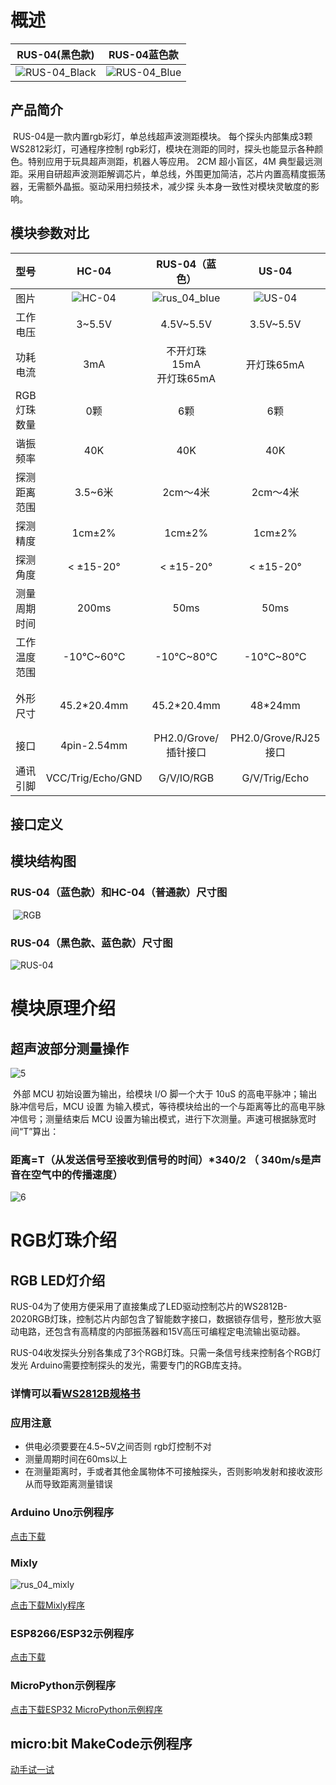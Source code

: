 
# 概述

|RUS-04(黑色款)|RUS-04蓝色款|
| :-: | :-: |
| ![RUS-04_Black](picture/rus_04_top.png) | ![RUS-04_Blue](picture/rus_04_blue.png) |

## 产品简介

​  RUS-04是一款内置rgb彩灯，单总线超声波测距模块。 每个探头内部集成3颗WS2812彩灯，可通程序控制 rgb彩灯，模块在测距的同时，探头也能显示各种颜色。特别应用于玩具超声测距，机器人等应用。 2CM 超小盲区，4M 典型最远测距。采用自研超声波测距解调芯片，单总线，外围更加简洁，芯片内置高精度振荡器，无需额外晶振。驱动采用扫频技术，减少探 头本身一致性对模块灵敏度的影响。

## 模块参数对比

|型号|HC-04|RUS-04（蓝色）|US-04|RUS-04（黑色）|
| :-: | :-: | :-: | :-: | --- |
|图片|![HC-04](./picture/HC-04.jpg)|![rus_04_blue](./picture/rus_04_blue.png)|![US-04](./picture/US-04.jpg)|![rus_04_top](./picture/rus_04_top.png)|
| 工作电压 | 3~5.5V | 4.5V~5.5V | 3.5V~5.5V |4.5V~5.5V|
| 功耗电流| 3mA | 不开灯珠15mA<br/>开灯珠65mA | 开灯珠65mA |不开灯珠15mA<br/>开灯珠65mA|
| RGB灯珠数量 | 0颗 | 6颗 | 6颗 |0颗|
| 谐振频率 | 40K | 40K | 40K |40K|
| 探测距离范围 | 3.5~6米 | 2cm～4米 | 2cm～4米 |2cm～4米|
| 探测精度 | 1cm±2% | 1cm±2% |        1cm±2%        |1cm±2%|
| 探测角度 | < ±15-20° | < ±15-20° | < ±15-20° |< ±15-20°|
| 测量周期时间 | 200ms | 50ms | 50ms |60ms|
| 工作温度范围 | -10℃~60℃ | -10℃~80℃ |       -10℃~80℃       |-10℃~80℃|
| 外形尺寸 | 45.2*20.4mm | 45.2*20.4mm | 48*24mm |一款与RUS-04一样<br>二款与RUS-04(黑色款)一样|
| 接口 | 4pin-2.54mm | PH2.0/Grove/插针接口 | PH2.0/Grove/RJ25接口 |PH2.0/Grove/RJ25接口|
| 通讯引脚 | VCC/Trig/Echo/GND | G/V/IO/RGB |        G/V/Trig/Echo         |G/V/IO/RGB|

## 接口定义

## 模块结构图

### RUS-04（蓝色款）和HC-04（普通款）尺寸图

​             ![RGB](picture/rus_04_blue_cad.png)

### RUS-04（黑色款、蓝色款）尺寸图

![RUS-04](picture/rus_04_cad.png)

# 模块原理介绍

## 超声波部分测量操作

![5](picture/5.png)

​  外部 MCU 初始设置为输出，给模块 I/O 脚一个大于 10uS 的高电平脉冲；输出脉冲信号后，MCU 设置 为输入模式，等待模块给出的一个与距离等比的高电平脉冲信号；测量结束后 MCU 设置为输出模式，进行下次测量。声速可根据脉宽时间“T”算出：

### 距离=T（从发送信号至接收到信号的时间）*340/2 （ 340m/s是声音在空气中的传播速度）

![6](picture/6.png)

# RGB灯珠介绍

## RGB LED灯介绍

​  RUS-04为了使用方便采用了直接集成了LED驱动控制芯片的WS2812B-2020RGB灯珠，控制芯片内部包含了智能数字接口，数据锁存信号，整形放大驱动电路，还包含有高精度的内部振荡器和15V高压可编程定电流输出驱动器。

​  RUS-04收发探头分别各集成了3个RGB灯珠。只需一条信号线来控制各个RGB灯发光
Arduino需要控制探头的发光，需要专门的RGB库支持。

### 详情可以看<a href="zh-cn/ph2.0_sensors/sensors/rus_04/WS2812B.PDF" download>WS2812B规格书</a>

### 应用注意

- 供电必须要要在4.5~5V之间否则 rgb灯控制不对
- 测量周期时间在60ms以上
- 在测量距离时，手或者其他金属物体不可接触探头，否则影响发射和接收波形从而导致距离测量错误

### Arduino Uno示例程序

<a href="zh-cn/ph2.0_sensors/sensors/rus_04/RGBUltrasonicModule.zip" download>点击下载</a>

### Mixly

![rus_04_mixly](picture/rus_04_mixly.png)

<a href="zh-cn/ph2.0_sensors/sensors/rus_04/rus_04_mixly.zip" download>点击下载Mixly程序</a>

### ESP8266/ESP32示例程序

<a href="zh-cn/ph2.0_sensors/sensors/rus_04/ESP32_RGBUltrasonicModule.zip" download>点击下载</a>

### MicroPython示例程序

<a href="zh-cn/ph2.0_sensors/sensors/rus_04/rgb_ultrasonic_esp32_micropython.zip" download>点击下载ESP32 MicroPython示例程序</a>

## micro:bit MakeCode示例程序

<a href="https://makecode.microbit.org/_PtqVy7dDj4PJ" target="_blank">动手试一试</a>
